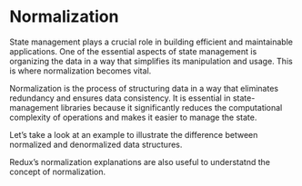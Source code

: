 # Normalization

State management plays a crucial role in building efficient and maintainable applications. One of the essential aspects of state management is organizing the data in a way that simplifies its manipulation and usage. This is where normalization becomes vital.

Normalization is the process of structuring data in a way that eliminates redundancy and ensures data consistency. It is essential in state-management libraries because it significantly reduces the computational complexity of operations and makes it easier to manage the state.

Let’s take a look at an example to illustrate the difference between normalized and denormalized data structures.

Redux’s normalization explanations are also useful to understatnd the concept of normalization.
